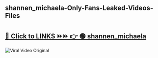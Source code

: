 
 ## shannen_michaela-Only-Fans-Leaked-Videos-Files

# <h2><a href="https://mediaupload.pro?shannen_michaela">🔗 Click to LINKS ⏩⏩ 👉 🟢 shannen_michaela </a></h2>

<a href="https://mediaupload.pro?shannen_michaela" rel="nofollow" data-target="animated-image.originalLink"><img src="https://i.ibb.co.com/xMMVF88/686577567.gif" alt="Viral Video Original" style="max-width: 100%; display: inline-block;" data-target="animated-image.originalImage"></a>